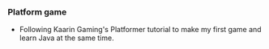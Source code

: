 ### Platform game

- Following Kaarin Gaming's Platformer tutorial to make my first game and learn Java at the same time.
